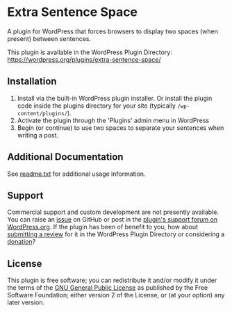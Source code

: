 # Extra Sentence Space

A plugin for WordPress that forces browsers to display two spaces (when present) between sentences.

This plugin is available in the WordPress Plugin Directory: https://wordpress.org/plugins/extra-sentence-space/


## Installation

1. Install via the built-in WordPress plugin installer. Or install the plugin code inside the plugins directory for your site (typically `/wp-content/plugins/`).
2. Activate the plugin through the 'Plugins' admin menu in WordPress
3. Begin (or continue) to use two spaces to separate your sentences when writing a post.


## Additional Documentation

See [readme.txt](https://github.com/coffee2code/extra-sentence-space/blob/master/readme.txt) for additional usage information.


## Support

Commercial support and custom development are not presently available. You can raise an [issue](https://github.com/coffee2code/extra-sentence-space/issues) on GitHub or post in the [plugin's support forum on WordPress.org](https://wordpress.org/support/plugin/extra-sentence-space/). If the plugin has been of benefit to you, how about [submitting a review](https://wordpress.org/support/plugin/extra-sentence-space/reviews/) for it in the WordPress Plugin Directory or considering a [donation](https://www.paypal.com/cgi-bin/webscr?cmd=_s-xclick&hosted_button_id=6ARCFJ9TX3522)?


## License

This plugin is free software; you can redistribute it and/or modify it under the terms of the [GNU General Public License](https://www.gnu.org/licenses/gpl-2.0.html) as published by the Free Software Foundation; either version 2 of the License, or (at your option) any later version.